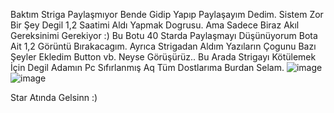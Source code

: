Baktım Striga Paylaşmıyor Bende Gidip Yapıp Paylaşayım Dedim.
Sistem Zor Bir Şey Degil 1,2 Saatimi Aldı Yapmak Dogrusu.
Ama Sadece Biraz Akıl Gereksinimi Gerekiyor :)
Bu Botu 40 Starda Paylaşmayı Düşünüyorum Bota Ait 1,2 Görüntü Bırakacagım.
Ayrıca Strigadan Aldım Yazıların Çogunu Bazı Şeyler Ekledim Button vb.
Neyse Görüşürüz.. Bu Arada Strigayı Kötülemek İçin Degil Adamın Pc Sıfırlanmış Aq
Tüm Dostlarıma Burdan Selam.
![image](https://cdn.discordapp.com/attachments/940617713292836865/940620047511064676/Screenshot_38.png)
![image](https://cdn.discordapp.com/attachments/940617713292836865/940620057212497940/Screenshot_39.png)

Star Atında Gelsinn :)
